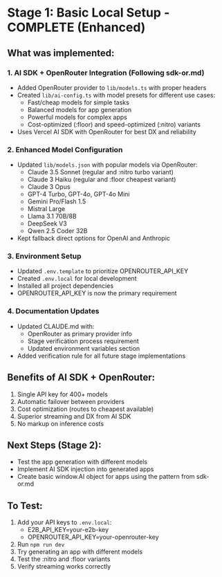# Stage 1: Basic Local Setup - COMPLETE (Enhanced)

## What was implemented:

### 1. AI SDK + OpenRouter Integration (Following sdk-or.md)
- Added OpenRouter provider to `lib/models.ts` with proper headers
- Created `lib/ai-config.ts` with model presets for different use cases:
  - Fast/cheap models for simple tasks
  - Balanced models for app generation
  - Powerful models for complex apps
  - Cost-optimized (:floor) and speed-optimized (:nitro) variants
- Uses Vercel AI SDK with OpenRouter for best DX and reliability

### 2. Enhanced Model Configuration
- Updated `lib/models.json` with popular models via OpenRouter:
  - Claude 3.5 Sonnet (regular and :nitro turbo variant)
  - Claude 3 Haiku (regular and :floor cheapest variant)
  - Claude 3 Opus
  - GPT-4 Turbo, GPT-4o, GPT-4o Mini
  - Gemini Pro/Flash 1.5
  - Mistral Large
  - Llama 3.1 70B/8B
  - DeepSeek V3
  - Qwen 2.5 Coder 32B
- Kept fallback direct options for OpenAI and Anthropic

### 3. Environment Setup
- Updated `.env.template` to prioritize OPENROUTER_API_KEY
- Created `.env.local` for local development
- Installed all project dependencies
- OPENROUTER_API_KEY is now the primary requirement

### 4. Documentation Updates
- Updated CLAUDE.md with:
  - OpenRouter as primary provider info
  - Stage verification process requirement
  - Updated environment variables section
- Added verification rule for all future stage implementations

## Benefits of AI SDK + OpenRouter:
1. Single API key for 400+ models
2. Automatic failover between providers
3. Cost optimization (routes to cheapest available)
4. Superior streaming and DX from AI SDK
5. No markup on inference costs

## Next Steps (Stage 2):
- Test the app generation with different models
- Implement AI SDK injection into generated apps
- Create basic window.AI object for apps using the pattern from sdk-or.md

## To Test:
1. Add your API keys to `.env.local`:
   - E2B_API_KEY=your-e2b-key
   - OPENROUTER_API_KEY=your-openrouter-key
2. Run `npm run dev`
3. Try generating an app with different models
4. Test the :nitro and :floor variants
5. Verify streaming works correctly
